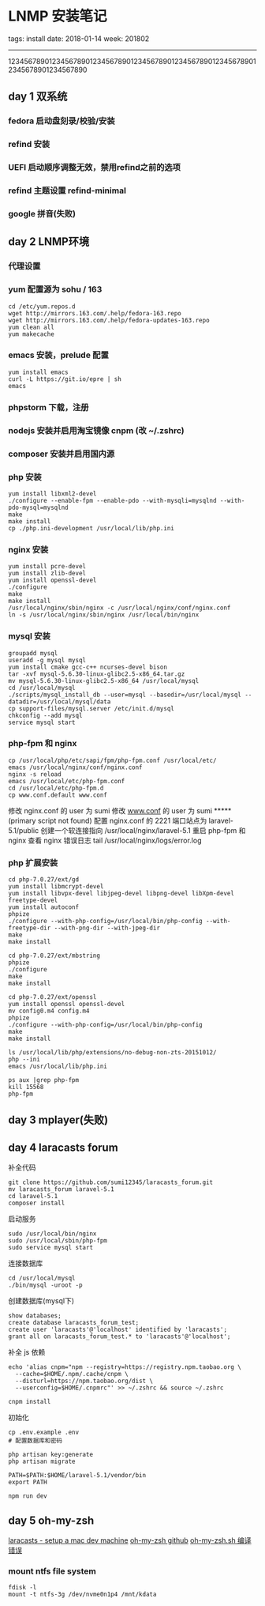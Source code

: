 # LNMP 安装笔记

tags: install
date: 2018-01-14
week: 201802

---
12345678901234567890123456789012345678901234567890123456789012345678901234567890
## day 1 双系统

### fedora 启动盘刻录/校验/安装

### refind 安装

### UEFI 启动顺序调整无效，禁用refind之前的选项

### refind 主题设置 refind-minimal

### google 拼音(失败)

## day 2 LNMP环境

### 代理设置

### yum 配置源为 sohu / 163
```
cd /etc/yum.repos.d
wget http://mirrors.163.com/.help/fedora-163.repo
wget http://mirrors.163.com/.help/fedora-updates-163.repo
yum clean all
yum makecache
```

### emacs 安装，prelude 配置
```
yum install emacs
curl -L https://git.io/epre | sh
emacs
```

### phpstorm 下载，注册

### nodejs 安装并启用淘宝镜像 cnpm (改 ~/.zshrc)

### composer 安装并启用国内源

### php 安装
```
yum install libxml2-devel
./configure --enable-fpm --enable-pdo --with-mysqli=mysqlnd --with-pdo-mysql=mysqlnd
make
make install
cp ./php.ini-development /usr/local/lib/php.ini
```

### nginx 安装
```
yum install pcre-devel
yum install zlib-devel
yum install openssl-devel
./configure
make
make install
/usr/local/nginx/sbin/nginx -c /usr/local/nginx/conf/nginx.conf
ln -s /usr/local/nginx/sbin/nginx /usr/local/bin/nginx
```

### mysql 安装
```
groupadd mysql
useradd -g mysql mysql
yum install cmake gcc-c++ ncurses-devel bison
tar -xvf mysql-5.6.30-linux-glibc2.5-x86_64.tar.gz
mv mysql-5.6.30-linux-glibc2.5-x86_64 /usr/local/mysql
cd /usr/local/mysql
./scripts/mysql_install_db --user=mysql --basedir=/usr/local/mysql --datadir=/usr/local/mysql/data
cp support-files/mysql.server /etc/init.d/mysql
chkconfig --add mysql
service mysql start
```

### php-fpm 和 nginx
```
cp /usr/local/php/etc/sapi/fpm/php-fpm.conf /usr/local/etc/
emacs /usr/local/nginx/conf/nginx.conf
nginx -s reload
emacs /usr/local/etc/php-fpm.conf
cd /usr/local/etc/php-fpm.d
cp www.conf.default www.conf
```
修改 nginx.conf 的 user 为 sumi
修改 www.conf 的 user 为 sumi ***** (primary script not found)
配置 nginx.conf 的 2221 端口站点为 laravel-5.1/public
创建一个软连接指向 /usr/local/nginx/laravel-5.1
重启 php-fpm 和 nginx
查看 nginx 错误日志 tail /usr/local/nginx/logs/error.log

### php 扩展安装
```
cd php-7.0.27/ext/gd
yum install libmcrypt-devel
yum install libvpx-devel libjpeg-devel libpng-devel libXpm-devel freetype-devel
yum install autoconf
phpize
./configure --with-php-config=/usr/local/bin/php-config --with-freetype-dir --with-png-dir --with-jpeg-dir
make
make install

cd php-7.0.27/ext/mbstring
phpize
./configure
make
make install

cd php-7.0.27/ext/openssl
yum install openssl openssl-devel
mv config0.m4 config.m4
phpize
./configure --with-php-config=/usr/local/bin/php-config
make
make install

ls /usr/local/lib/php/extensions/no-debug-non-zts-20151012/
php --ini
emacs /usr/local/lib/php.ini

ps aux |grep php-fpm
kill 15568
php-fpm

```

## day 3 mplayer(失败)
## day 4 laracasts forum

补全代码

```
git clone https://github.com/sumi12345/laracasts_forum.git
mv laracasts_forum laravel-5.1
cd laravel-5.1
composer install
```

启动服务

```
sudo /usr/local/bin/nginx
sudo /usr/local/sbin/php-fpm
sudo service mysql start
```

连接数据库

```
cd /usr/local/mysql
./bin/mysql -uroot -p
```

创建数据库(mysql下)

```
show databases;
create database laracasts_forum_test;
create user 'laracasts'@'localhost' identified by 'laracasts';
grant all on laracasts_forum_test.* to 'laracasts'@'localhost';
```

补全 js 依赖

```
echo 'alias cnpm="npm --registry=https://registry.npm.taobao.org \
  --cache=$HOME/.npm/.cache/cnpm \
  --disturl=https://npm.taobao.org/dist \
  --userconfig=$HOME/.cnpmrc"' >> ~/.zshrc && source ~/.zshrc

cnpm install
```

初始化

```
cp .env.example .env
# 配置数据库和密码

php artisan key:generate
php artisan migrate

PATH=$PATH:$HOME/laravel-5.1/vendor/bin
export PATH

npm run dev
```

## day 5 oh-my-zsh
[laracasts - setup a mac dev machine](https://laracasts.com/series/setup-a-mac-dev-machine-from-scratch)
[oh-my-zsh github](https://github.com/robbyrussell/oh-my-zsh)
[oh-my-zsh.sh 编译错误](https://github.com/robbyrussell/oh-my-zsh/issues/4069#issue-89607351)

### mount ntfs file system

```
fdisk -l
mount -t ntfs-3g /dev/nvme0n1p4 /mnt/kdata
```
